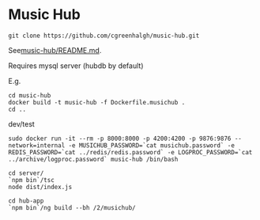 # Music Hub

```
git clone https://github.com/cgreenhalgh/music-hub.git
```

See[music-hub/README.md](music-hub/README.md).

Requires mysql server (hubdb by default)

E.g.
```
cd music-hub
docker build -t music-hub -f Dockerfile.musichub .
cd ..
```

dev/test
```
sudo docker run -it --rm -p 8000:8000 -p 4200:4200 -p 9876:9876 --network=internal -e MUSICHUB_PASSWORD=`cat musichub.password` -e REDIS_PASSWORD=`cat ../redis/redis.password` -e LOGPROC_PASSWORD=`cat ../archive/logproc.password` music-hub /bin/bash
```
```
cd server/
`npm bin`/tsc
node dist/index.js

cd hub-app
`npm bin`/ng build --bh /2/musichub/
```

